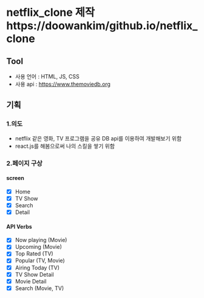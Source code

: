 # netflix_clone 제작 https://doowankim/github.io/netflix_clone

## Tool
* 사용 언어 : HTML, JS, CSS
* 사용 api : https://www.themoviedb.org

## 기획
### 1.의도
* netflix 같은 영화, TV 프로그램을 공유 DB api를 이용하여 개발해보기 위함
* react.js를 해봄으로써 나의 스킬을 쌓기 위함

### 2.페이지 구상

#### screen

- [x] Home
- [x] TV Show
- [x] Search
- [x] Detail

#### API Verbs
- [x] Now playing (Movie)
- [x] Upcoming (Movie)
- [x] Top Rated (TV)
- [x] Popular (TV, Movie)
- [x] Airing Today (TV)
- [x] TV Show Detail
- [x] Movie Detail
- [x] Search (Movie, TV)